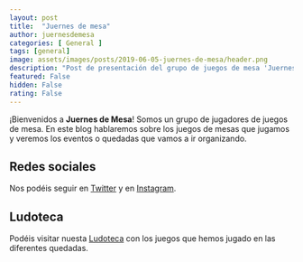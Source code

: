 ```yaml
---
layout: post
title:  "Juernes de mesa"
author: juernesdemesa
categories: [ General ]
tags: [general]
image: assets/images/posts/2019-06-05-juernes-de-mesa/header.png
description: "Post de presentación del grupo de juegos de mesa 'Juernes de mesa'"
featured: False
hidden: False
rating: False
---
```


¡Bienvenidos a **Juernes de Mesa**! Somos un grupo de jugadores de juegos de mesa. En este blog hablaremos sobre los juegos de mesas que jugamos y veremos los eventos o quedadas que vamos a ir organizando.

## Redes sociales

Nos podéis seguir en [Twitter](https://twitter.com/juernesdemesa) y en [Instagram](https://www.instagram.com/juernesdemesa).

## Ludoteca

Podéis visitar nuesta [Ludoteca](/ludoteca) con los juegos que hemos jugado en las diferentes quedadas.